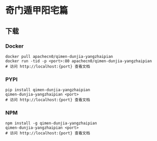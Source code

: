 # 奇门遁甲阳宅篇

## 下载

### Docker

```
docker pull apachecn0/qimen-dunjia-yangzhaipian
docker run -tid -p <port>:80 apachecn0/qimen-dunjia-yangzhaipian
# 访问 http://localhost:{port} 查看文档
```

### PYPI

```
pip install qimen-dunjia-yangzhaipian
qimen-dunjia-yangzhaipian <port>
# 访问 http://localhost:{port} 查看文档
```

### NPM

```
npm install -g qimen-dunjia-yangzhaipian
qimen-dunjia-yangzhaipian <port>
# 访问 http://localhost:{port} 查看文档
```